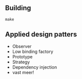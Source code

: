 ## Building

```
make
```

## Applied design patters

- Observer
- Low binding factory
- Prototype
- Strategy
- Dependency injection
- vast meer!

